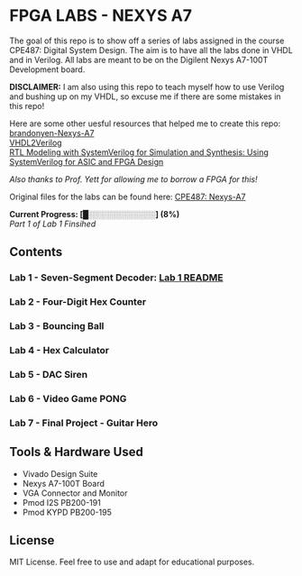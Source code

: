 # FPGA LABS - NEXYS A7
The goal of this repo is to show off a series of labs assigned in the course CPE487: Digital System Design. The aim is to have all the labs done in VHDL and in Verilog. All labs are meant to be on the Digilent Nexys A7-100T Development board.  

**DISCLAIMER:** I am also using this repo to teach myself how to use Verilog and bushing up on my VHDL, so excuse me if there are some mistakes in this repo! 

Here are some other uesful resources that helped me to create this repo:\
[brandonyen-Nexys-A7](https://github.com/brandonyen/Nexys-A7-SystemVerilog)\
[VHDL2Verilog](https://www.syncad.com/web_manual_bughunter_verilogger/bughunter_verilogger_main_index.html?v2vh_appendix.htm)\
[RTL Modeling with SystemVerilog for Simulation and Synthesis: Using SystemVerilog for ASIC and FPGA Design](https://picture.iczhiku.com/resource/eetop/shKDEfluHjEYSBVV.pdf)

*Also thanks to Prof. Yett for allowing me to borrow a FPGA for this!*

Original files for the labs can be found here: [CPE487: Nexys-A7](https://github.com/byett/dsd/tree/CPE487-Fall2024/Nexys-A7)

**Current Progress: [█░░░░░░░░░░░░] (8%)**\
*Part 1 of Lab 1 Finsihed*

## Contents
### Lab 1 - Seven-Segment Decoder: [Lab 1 README](Lab-1-LED-Decoder)
### Lab 2 - Four-Digit Hex Counter
### Lab 3 - Bouncing Ball
### Lab 4 - Hex Calculator
### Lab 5 - DAC Siren
### Lab 6 - Video Game PONG
### Lab 7 - Final Project - Guitar Hero


## Tools & Hardware Used
- Vivado Design Suite
- Nexys A7-100T Board
- VGA Connector and Monitor
- Pmod I2S PB200-191
- Pmod KYPD PB200-195

## License
MIT License. Feel free to use and adapt for educational purposes.
